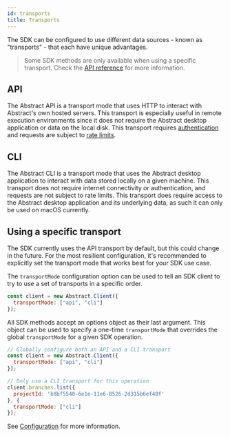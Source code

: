 ```yaml
---
id: transports
title: Transports
---
```


The SDK can be configured to use different data sources - known as "transports" - that each have unique advantages.

> Some SDK methods are only available when using a specific transport. Check the [API reference](/docs/abstract-api) for more information.

## API

The Abstract API is a transport mode that uses HTTP to interact with Abstract's own hosted servers. This transport is especially useful in remote execution environments since it does not require the Abstract desktop application or data on the local disk. This transport requires [authentication](/docs/authentication) and requests are subject to [rate limits](/docs/rate-limits).

## CLI

The Abstract CLI is a transport mode that uses the Abstract desktop application to interact with data stored locally on a given machine. This transport does not require internet connectivity or authentication, and requests are not subject to rate limits. This transport does require access to the Abstract desktop application and its underlying data, as such it can only be used on macOS currently.

## Using a specific transport

The SDK currently uses the API transport by default, but this could change in the future. For the most resilient configuration, it's recommended to explicitly set the transport mode that works best for your SDK use case.

The `transportMode` configuration option can be used to tell an SDK client to try to use a set of transports in a specific order.

```js
const client = new Abstract.Client({
  transportMode: ["api", "cli"]
});
```

All SDK methods accept an options object as their last argument. This object can be used to specify a one-time `transportMode` that overrides the global `transportMode` for a given SDK operation.

```js
// Globally configure both an API and a CLI transport
const client = new Abstract.Client({
  transportMode: ["api", "cli"]
});

// Only use a CLI transport for this operation
client.branches.list({
  projectId: 'b8bf5540-6e1e-11e6-8526-2d315b6ef48f'
}, {
  transportMode: ["cli"]
});
```

See [Configuration](/docs/configuration) for more information.
